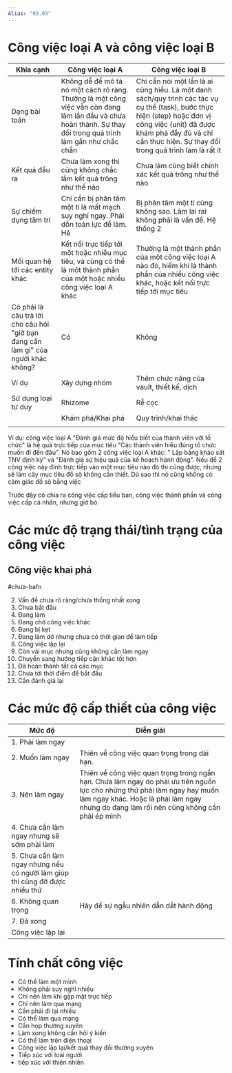 ```yaml
---
Alias: "93.03"
---
```



# Công việc loại A và công việc loại B
| Khía cạnh                                                                          | Công việc loại A                                                                                                                                              | Công việc loại B                                                                                                                                                                                                                     |
| ---------------------------------------------------------------------------------- | ------------------------------------------------------------------------------------------------------------------------------------------------------------- | ------------------------------------------------------------------------------------------------------------------------------------------------------------------------------------------------------------------------------------ |
| Dạng bài toán                                                                      | Không dễ để mô tả nó một cách rõ ràng. Thường là một công việc vẫn còn đang làm lần đầu và chưa hoàn thành. Sự thay đổi trong quá trình làm gần như chắc chắn | Chỉ cần nói một lần là ai cũng hiểu. Là một danh sách/quy trình các tác vụ cụ thể (task), bước thực hiện (step) hoặc đơn vị công việc (unit) đã được khám phá đầy đủ và chỉ cần thực hiện. Sự thay đổi trong quá trình làm là rất ít |
| Kết quả đầu ra                                                                     | Chưa làm xong thì cũng không chắc lắm kết quả trông như thế nào                                                                                               | Chưa làm cũng biết chính xác kết quả trông như thế nào                                                                                                                                                                               |
| Sự chiếm dụng tâm trí                                                              | Chỉ cần bị phân tâm một tí là mất mạch suy nghĩ ngay. Phải dồn toàn lực để làm. Hê                                                                            | Bị phân tâm một tí cũng không sao. Làm lai rai không phải là vấn đề. Hệ thống 2                                                                                                                                                      |
| Mối quan hệ tới các entity khác                                                    | Kết nối trực tiếp tới một hoặc nhiều mục tiêu, và cũng có thể là một thành phần của một hoặc nhiều công việc loại A khác                                      | Thường là một thành phần của một công việc loại A nào đó, hiếm khi là thành phần của nhiều công việc khác, hoặc kết nối trực tiếp tới mục tiêu                                                                                       |
| Có phải là câu trả lời cho câu hỏi "giờ bạn đang cần làm gì" của người khác không? | Có                                                                                                                                                            | Không                                                                                                                                                                                                                                |
| Ví dụ                                                                              | Xây dựng nhóm                                                                                                                                                 | Thêm chức năng của vault, thiết kế, dịch                                                                                                                                                                                             |
| Sử dụng loại tư duy                                                                | Rhizome                                                                                                                                                       | Rễ cọc                                                                                                                                                                                                                               |
|                                                                                    | Khám phá/Khai phá                                                                                                                                                      | Quy trình/khai thác                                                                                                                                                                                                                            |
|                                                                                    |                                                                                                                                                               |                                                                                                                                                                                                                                      |

Ví dụ: công việc loại A "Đánh giá mức độ hiểu biết của thành viên với tổ chức" là hệ quả trực tiếp của mục tiêu "Các thành viên hiểu đúng tổ chức muốn đi đến đâu". Nó bao gồm 2 công việc loại A khác: " Lập bảng khảo sát TNV định kỳ" và "Đánh giá sự hiệu quả của kế hoạch hành động". Nếu để 2 công việc này đính trực tiếp vào một mục tiêu nào đó thì cũng được, nhưng sẽ làm cây mục tiêu đồ sộ không cần thiết. Dù sao thì nó cũng không có cảm giác đồ sộ bằng việc 

Trước đây có chia ra công việc cấp tiểu ban, công việc thành phần và công việc cấp cá nhân, nhưng giờ bỏ

# Các mức độ trạng thái/tình trạng của công việc
## Công việc khai phá
#chưa-bafn


2. Vấn đề chưa rõ ràng/chưa thống nhất xong
3. Chưa bắt đầu
4. Đang làm
3. Đang chờ công việc khác
5. Đang bị kẹt
6. Đang làm dở nhưng chưa có thời gian để làm tiếp
7. Công việc lặp lại
8. Còn vài mục nhưng cũng không cần làm ngay
9. Chuyển sang hướng tiếp cận khác tốt hơn
10. Đã hoàn thành tất cả các mục 
1. Chưa tới thời điểm để bắt đầu 
2. Cần đánh giá lại

# Các mức độ cấp thiết của công việc
| Mức độ                                                                      | Diễn giải                                                                                                                                                                                                             |
| --------------------------------------------------------------------------- | --------------------------------------------------------------------------------------------------------------------------------------------------------------------------------------------------------------------- |
| 1. Phải làm ngay                                                            |                                                                                                                                                                                                                       |
| 2. Muốn làm ngay                                                            | Thiên về công việc quan trọng trong dài hạn.                                                                                                                                                                          |
| 3. Nên làm ngay                                                             | Thiên về công việc quan trọng trong ngắn hạn. Chưa làm ngay do phải ưu tiên nguồn lực cho những thứ phải làm ngay hay muốn làm ngay khác. Hoặc là phải làm ngay nhưng do đang làm rồi nên cũng không cần phải ép mình |
| 4. Chưa cần làm ngay nhưng sẽ sớm phải làm                                  |                                                                                                                                                                                                                       |
| 5. Chưa cần làm ngay nhưng nếu có người làm giúp thì cũng đỡ được nhiều thứ |                                                                                                                                                                                                                       |
| 6. Không quan trọng                                                         | Hãy để sự ngẫu nhiên dẫn dắt hành động                                                                                                                                                                                |
| 7. Đã xong                                                                  |                                                                                                                                                                                                                       |
| Công việc lặp lại                                                                            |                                                                                                                                                                                                                       |

# Tính chất công việc
- Có thể làm một mình
- Không phải suy nghĩ nhiều
- Chỉ nên làm khi gặp mặt trực tiếp
- Chỉ nên làm qua mạng
- Cần phải đi lại nhiều
- Có thể làm qua mạng
- Cần họp thường xuyên
- Làm xong không cần hỏi ý kiến
- Có thể làm trên điện thoại
- Công việc lặp lại/kết quả thay đổi thường xuyên
- Tiếp xúc với loài người 
- tiếp xúc với thiên nhiên